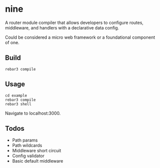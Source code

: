 # nine

A router module compiler that allows developers to configure routes, middleware, and handlers with a 
declarative data config.

Could be considered a micro web framework or a foundational component of one.

## Build

    rebar3 compile

## Usage

    cd example
    rebar3 compile
    rebar3 shell

Navigate to localhost:3000.

## Todos

- Path params
- Path wildcards
- Middleware short circuit
- Config validator
- Basic default middleware
